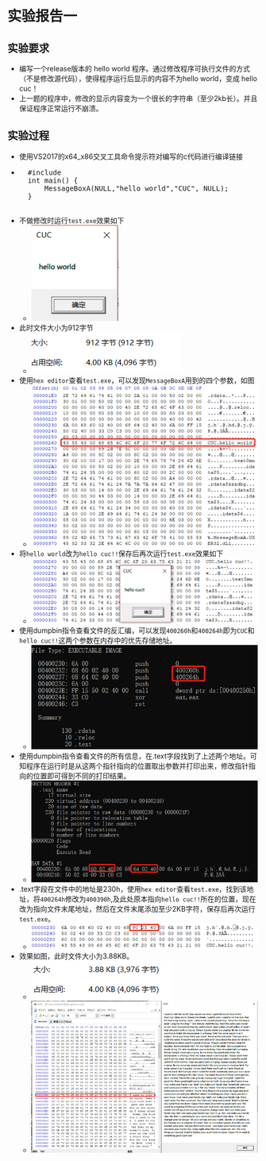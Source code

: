# 实验报告一
## 实验要求
* 编写一个release版本的 hello world 程序。通过修改程序可执行文件的方式（不是修改源代码），使得程序运行后显示的内容不为hello world，变成 hello cuc！ 
* 上一题的程序中，修改的显示内容变为一个很长的字符串（至少2kb长）。并且保证程序正常运行不崩溃。
## 实验过程
* 使用VS2017的x64_x86交叉工具命令提示符对编写的c代码进行编译链接
* <pre>
	#include <windows.h>
	int main() {
		MessageBoxA(NULL,"hello world","CUC", NULL);
	}
	</pre>
* 不做修改时运行`test.exe`效果如下
	* ![](images/2.png)
* 此时文件大小为912字节
	* ![](images/7.png)
* 使用`hex editor`查看`test.exe`，可以发现`MessageBoxA`用到的四个参数，如图
	* ![](images/1.png)
* 将`hello world`改为`hello cuc!!`保存后再次运行`test.exe`效果如下
	* ![](images/3.png)
* 使用dumpbin指令查看文件的反汇编，可以发现`400260h`和`400264h`即为`CUC`和`hello cuc!!`这两个参数在内存中的优先存储地址。
	* ![](images/4.png)
* 使用dumpbin指令查看文件的所有信息，在.text字段找到了上述两个地址。可知程序在运行时是从这两个指针指向的位置取出参数并打印出来，修改指针指向的位置即可得到不同的打印结果。
	* ![](images/5.png)
* .text字段在文件中的地址是230h，使用`hex editor`查看`test.exe`，找到该地址，将`400264h`修改为`400390h`,及此处原本指向`hello cuc!!`所在的位置，现在改为指向文件末尾地址，然后在文件末尾添加至少2KB字符，保存后再次运行`test.exe`。
	* ![](images/6.png)
* 效果如图，此时文件大小为3.88KB。
	* ![](images/8.png)
	* ![](images/9.png)